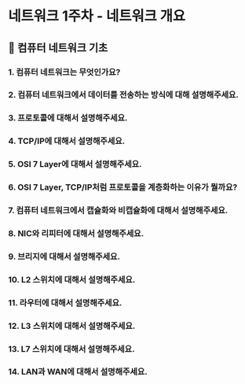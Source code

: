 # 네트워크 1주차 - 네트워크 개요

## 📌 컴퓨터 네트워크 기초

### 1. 컴퓨터 네트워크는 무엇인가요?

### 2. 컴퓨터 네트워크에서 데이터를 전송하는 방식에 대해 설명해주세요.

### 3. 프로토콜에 대해서 설명해주세요.

### 4. TCP/IP에 대해서 설명해주세요.

### 5. OSI 7 Layer에 대해서 설명해주세요.

### 6. OSI 7 Layer, TCP/IP처럼 프로토콜을 계층화하는 이유가 뭘까요?

### 7. 컴퓨터 네트워크에서 캡슐화와 비캡슐화에 대해서 설명해주세요.

### 8. NIC와 리피터에 대해서 설명해주세요.

### 9. 브리지에 대해서 설명해주세요.

### 10. L2 스위치에 대해서 설명해주세요.

### 11. 라우터에 대해서 설명해주세요.

### 12. L3 스위치에 대해서 설명해주세요.

### 13. L7 스위치에 대해서 설명해주세요.

### 14. LAN과 WAN에 대해서 설명해주세요.
